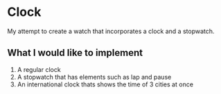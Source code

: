 Clock
=====

My attempt to create a watch that incorporates a clock and a stopwatch.

What I would like to implement
---------------------------------
1) A regular clock
2) A stopwatch that has elements such as lap and pause
3) An international clock thats shows the time of 3 cities at once

